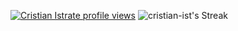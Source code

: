 [![Cristian Istrate profile views](https://u8views.com/api/v1/github/profiles/173792270/views/day-week-month-total-count.svg)](https://u8views.com/github/cristian-ist)
![cristian-ist's Streak](https://github-readme-streak-stats.herokuapp.com/?user=cristian-ist&theme=tokyonight&hide_border=true)
